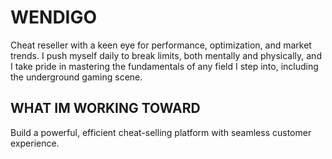 # WENDIGO
Cheat reseller with a keen eye for performance, optimization, and market trends. I push myself daily to break limits, both mentally and physically, and I take pride in mastering the fundamentals of any field I step into, including the underground gaming scene.
## WHAT IM WORKING TOWARD
Build a powerful, efficient cheat-selling platform with seamless customer experience.
